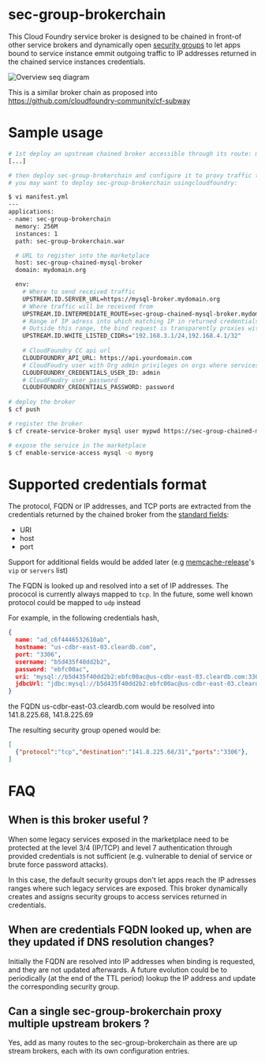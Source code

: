 # sec-group-brokerchain

This Cloud Foundry service broker is designed to be chained in front-of other service brokers and dynamically open [security groups](https://docs.cloudfoundry.org/adminguide/app-sec-groups.html) to let apps bound to service instance emmit outgoing traffic to IP addresses returned in the chained service instances credentials.

![Overview seq diagram](http://plantuml.com/plantuml/svg/jP712i8m44Jl_OgzgOVYlOYWEOW7GV03IaoNkXYIkaaA_NiR5IornHxqkikysPaLseOY5zPujbeZGxg64wfynpPK-PRj5LbS99aCbDJQjKkkII4yLx0vxc6kf9VQbikARKsEh5aaKdcgfSTXM38uZTw7njtqQpXkcGrw5lZ5DH6_I7icKooIsHUlVnSGhtYRT5KZx5NQOpFwmCOzI6HAK8m56azIkswL4z3jsVrciuXhvSj8T-1G1IRVG1d545mq5296UOVeCxfNVEm-Njdc6tdbnA23wZi0)

This is a similar broker chain as proposed into https://github.com/cloudfoundry-community/cf-subway

# Sample usage

```sh
# 1st deploy an upstream chained broker accessible through its route: mysql-broker.mydomain.org. Don't register it directly into CF
[...]

# then deploy sec-group-brokerchain and configure it to proxy traffic to the chained broker:
# you may want to deploy sec-group-brokerchain usingcloudfoundry:

$ vi manifest.yml
---
applications:
- name: sec-group-brokerchain
  memory: 256M
  instances: 1
  path: sec-group-brokerchain.war 

  # URL to register into the marketplace
  host: sec-group-chained-mysql-broker
  domain: mydomain.org

  env:
    # Where to send received traffic
    UPSTREAM.ID.SERVER_URL=https://mysql-broker.mydomain.org
    # Where traffic will be received from
    UPSTREAM.ID.INTERMEDIATE_ROUTE=sec-group-chained-mysql-broker.mydomain.org
    # Range of IP adress into which matching IP in returned credentials will triger opening of security groups
    # Outside this range, the bind request is transparently proxies without triggering any CC API action.
    UPSTREAM.ID.WHITE_LISTED_CIDRs="192.168.3.1/24,192.168.4.1/32"
    
    # CloudFoundry CC api url
    CLOUDFOUNDRY_API_URL: https://api.yourdomain.com
    # CloudFoudry user with Org admin privileges on orgs where services will be bound
    CLOUDFOUNDRY_CREDENTIALS_USER_ID: admin
    # CloudFoudry user password
    CLOUDFOUNDRY_CREDENTIALS_PASSWORD: password
    
# deploy the broker    
$ cf push 

# register the broker 
$ cf create-service-broker mysql user mypwd https://sec-group-chained-mysql-broker.mydomain.org

# expose the service in the marketplace
$ cf enable-service-access mysql -o myorg 

```` 

# Supported credentials format

The protocol, FQDN or IP addresses, and TCP ports are extracted from the credentials returned by the chained broker from the [standard fields](https://docs.cloudfoundry.org/services/binding-credentials.html):
* URI
* host
* port

Support for additional fields would be added later (e.g [memcache-release](https://github.com/cloudfoundry-community/memcache-release#example-vcap_services-credentials)'s  ``vip`` or ``servers`` list)

The FQDN is looked up and resolved into a set of IP addresses.
The prococol is currently always mapped to ``tcp``. In the future, some well known protocol could be mapped to ``udp`` instead

For example, in the following credentials hash, 

```json
{
  name: "ad_c6f4446532610ab",
  hostname: "us-cdbr-east-03.cleardb.com",
  port: "3306",
  username: "b5d435f40dd2b2",
  password: "ebfc00ac",
  uri: "mysql://b5d435f40dd2b2:ebfc00ac@us-cdbr-east-03.cleardb.com:3306/ad_c6f4446532610ab",
  jdbcUrl: "jdbc:mysql://b5d435f40dd2b2:ebfc00ac@us-cdbr-east-03.cleardb.com:3306/ad_c6f4446532610ab"
}
```

the FQDN us-cdbr-east-03.cleardb.com would be resolved into 141.8.225.68, 141.8.225.69 

The resulting security group opened would be:

```json
[
  {"protocol":"tcp","destination":"141.8.225.68/31","ports":"3306"},
]
```

# FAQ

## When is this broker useful ?

When some legacy services exposed in the marketplace need to be protected at the level 3/4 (IP/TCP) and level 7 authentication through provided credentials is not sufficient (e.g. vulnerable to denial of service or brute force password attacks).

In this case, the default security groups don't let apps reach the IP adresses ranges where such legacy services are exposed. This broker dynamically creates and assigns security groups to access services returned in credentials.

## When are credentials FQDN looked up, when are they updated if DNS resolution changes?

Initially the FQDN are resolved into IP addresses when binding is requested, and they are not updated afterwards.
A future evolution could be to periodically (at the end of the TTL period) lookup the IP address and update the corresponding security group. 

## Can a single sec-group-brokerchain proxy multiple upstream brokers ?

Yes, add as many routes to the sec-group-brokerchain as there are up stream brokers, each with its own configuration entries.
